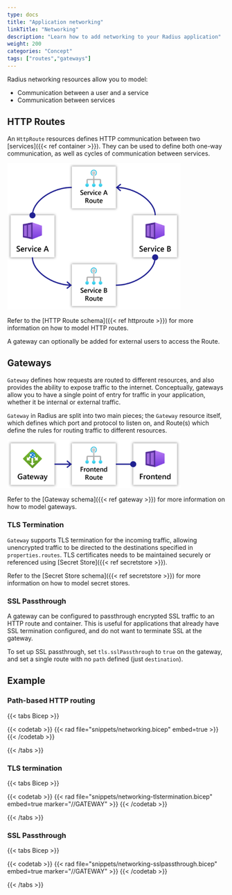 ```yaml
---
type: docs
title: "Application networking"
linkTitle: "Networking"
description: "Learn how to add networking to your Radius application"
weight: 200
categories: "Concept"
tags: ["routes","gateways"]
---
```


Radius networking resources allow you to model:

- Communication between a user and a service
- Communication between services

## HTTP Routes

An `HttpRoute` resources defines HTTP communication between two [services]({{< ref container >}}). They can be used to define both one-way communication, as well as cycles of communication between services.

<img src="networking-cycles.png" style="width:400px" alt="Diagram of Radius service-to-service networking with cycles" /><br />

Refer to the [HTTP Route schema]({{< ref httproute >}}) for more information on how to model HTTP routes.

A gateway can optionally be added for external users to access the Route.

## Gateways

`Gateway` defines how requests are routed to different resources, and also provides the ability to expose traffic to the internet. Conceptually, gateways allow you to have a single point of entry for  traffic in your application, whether it be internal or external traffic.

`Gateway` in Radius are split into two main pieces; the `Gateway` resource itself, which defines which port and protocol to listen on, and Route(s) which define the rules for routing traffic to different resources.

<img src="networking-gateways.png" style="width:400px" alt="Diagram of Radius gateways" /><br />

Refer to the [Gateway schema]({{< ref gateway >}}) for more information on how to model gateways.

### TLS Termination

`Gateway` supports TLS termination for the incoming traffic, allowing unencrypted traffic to be directed to the destinations specified in `properties.routes`. TLS certificates needs to be maintained securely or referenced using [Secret Store]({{< ref secretstore >}}).

Refer to the [Secret Store schema]({{< ref secretstore >}}) for more information on how to model secret stores.

### SSL Passthrough

A gateway can be configured to passthrough encrypted SSL traffic to an HTTP route and container. This is useful for applications that already have SSL termination configured, and do not want to terminate SSL at the gateway.

To set up SSL passthrough, set `tls.sslPassthrough` to `true` on the gateway, and set a single route with no `path` defined (just `destination`).

## Example

### Path-based HTTP routing

{{< tabs Bicep >}}

{{< codetab >}}
{{< rad file="snippets/networking.bicep" embed=true >}}
{{< /codetab >}}

{{< /tabs >}}

### TLS termination

{{< tabs Bicep >}}

{{< codetab >}}
{{< rad file="snippets/networking-tlstermination.bicep" embed=true marker="//GATEWAY" >}}
{{< /codetab >}}

{{< /tabs >}}


### SSL Passthrough

{{< tabs Bicep >}}

{{< codetab >}}
{{< rad file="snippets/networking-sslpassthrough.bicep" embed=true marker="//GATEWAY" >}}
{{< /codetab >}}

{{< /tabs >}}
